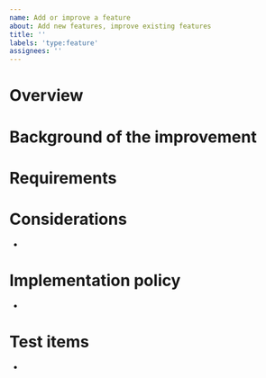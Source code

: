 ```yaml
---
name: Add or improve a feature
about: Add new features, improve existing features
title: ''
labels: 'type:feature'
assignees: ''
---
```


# Overview <!-- where/what improvements you want to make -->

# Background of the improvement <!-- background of the improvement needed -->

# Requirements <!-- expected behavior or content to be met -->

# Considerations <!-- Items that need to be considered for improvement -->

-

# Implementation policy <!-- how to implement -->

-

# Test items <!-- how to check if the improvement has been implemented correctly -->

-

<!-- You don't have to fill in all the blanks, but write the necessary information clearly. -->
